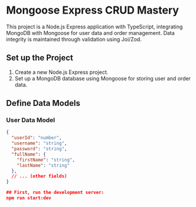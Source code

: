 # Mongoose Express CRUD Mastery

This project is a Node.js Express application with TypeScript, integrating MongoDB with Mongoose for user data and order management. Data integrity is maintained through validation using Joi/Zod.

## Set up the Project

1. Create a new Node.js Express project.
2. Set up a MongoDB database using Mongoose for storing user and order data.

## Define Data Models

### User Data Model

```json
{
  "userId": "number",
  "username": "string",
  "password": "string",
  "fullName": {
    "firstName": "string",
    "lastName": "string"
  },
  // ... (other fields)
}

## First, run the development server:
npm run start:dev



